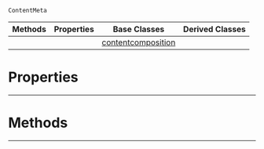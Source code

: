  `ContentMeta`

|Methods|Properties|Base Classes|Derived Classes|
|---|---|---|---|
| | |[contentcomposition](https://github.com/ArendDanielek/ZeroDocsTest/blob/master/code_reference/class_reference/contentcomposition.markdown)| |


 #  Properties


---  
 #  Methods


---  
 
  
  
  
  
  
  
  

 